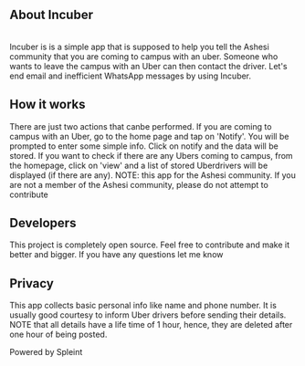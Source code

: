 <h2>About Incuber</h2><br>
Incuber is is a simple app that is supposed to help you tell the Ashesi community that you are coming to campus with an uber. Someone who wants to leave the campus with an Uber can then contact the driver. Let's end email and inefficient WhatsApp messages by using Incuber.
<h2>How it works</h2>
There are just two actions that canbe performed. If you are coming to campus with an Uber, go to the home page and tap on 'Notify'. You will be prompted to enter some simple info. Click on notify and the data will be stored.
If you want to check if there are any Ubers coming to campus, from the homepage, click on 'view' and a list of stored Uberdrivers will be displayed (if there are any).
NOTE: this app for the Ashesi community. If you are not a member of the Ashesi community, please do not attempt to contribute
<h2>Developers</h2>
This project is completely open source. Feel free to contribute and make it better and bigger. If you have any questions let me know
<h2>Privacy</h2>
This app collects basic personal info like name and phone number. It is usually good courtesy to inform Uber drivers before sending their details. NOTE that all details have a life time of 1 hour, hence, they are deleted after one hour of being posted.

Powered by Spleint
